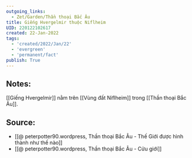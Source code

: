 ```yaml
---
outgoing_links:
  - Zet/Garden/Thần thoại Bắc Âu
title: Giếng Hvergelmir thuộc Niflheim
UID: 220122102617
created: 22-Jan-2022
tags:
  - 'created/2022/Jan/22'
  - 'evergreen'
  - 'permanent/fact'
publish: True
---
```

## Notes:
[[Giếng Hvergelmir]] nằm trên [[Vùng đất Niflheim]] trong [[Thần thoại Bắc Âu]].

## Source:
- [[@ peterpotter90.wordpress, Thần thoại Bắc Âu - Thế Giới được hình thành như thế nào]]
- [[@ peterpotter90.wordpress, Thần thoại Bắc Âu - Cửu giới]]


